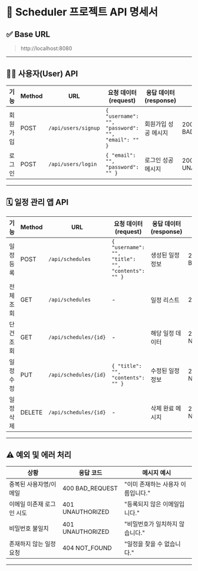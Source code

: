 # 📘 Scheduler 프로젝트 API 명세서

## ✅ Base URL
> http://localhost:8080

---

## 🧑‍💻 사용자(User) API

| 기능       | Method | URL                 | 요청 데이터 (request)                                                   | 응답 데이터 (response)                 | 상태 코드               |
|------------|--------|---------------------|--------------------------------------------------------------------------|----------------------------------------|--------------------------|
| 회원가입   | POST   | `/api/users/signup` | `{ "username": "", "password": "", "email": "" }`                        | 회원가입 성공 메시지                   | 200 OK / 400 BAD_REQUEST |
| 로그인     | POST   | `/api/users/login`  | `{ "email": "", "password": "" }`                                       | 로그인 성공 메시지                     | 200 OK / 401 UNAUTHORIZED |

---

## 🗓️ 일정 관리 앱 API

| 기능         | Method | URL                      | 요청 데이터 (request)                          | 응답 데이터 (response)   | 상태 코드               |
|--------------|--------|--------------------------|-------------------------------------------------|---------------------------|--------------------------|
| 일정 등록    | POST   | `/api/schedules`         | `{ "username": "", "title": "", "contents": "" }` | 생성된 일정 정보         | 200 OK / 400 BAD_REQUEST |
| 전체 조회    | GET    | `/api/schedules`         | -                                               | 일정 리스트               | 200 OK                   |
| 단건 조회    | GET    | `/api/schedules/{id}`    | -                                               | 해당 일정 데이터          | 200 OK / 404 NOT_FOUND   |
| 일정 수정    | PUT    | `/api/schedules/{id}`    | `{ "title": "", "contents": "" }`              | 수정된 일정 정보         | 200 OK / 404 NOT_FOUND   |
| 일정 삭제    | DELETE | `/api/schedules/{id}`    | -                                               | 삭제 완료 메시지         | 200 OK / 404 NOT_FOUND   |

---

## ⚠️ 예외 및 에러 처리

| 상황                          | 응답 코드           | 메시지 예시                           |
|-------------------------------|----------------------|----------------------------------------|
| 중복된 사용자명/이메일        | 400 BAD_REQUEST      | "이미 존재하는 사용자 이름입니다."     |
| 이메일 미존재 로그인 시도     | 401 UNAUTHORIZED     | "등록되지 않은 이메일입니다."         |
| 비밀번호 불일치               | 401 UNAUTHORIZED     | "비밀번호가 일치하지 않습니다."       |
| 존재하지 않는 일정 요청       | 404 NOT_FOUND        | "일정을 찾을 수 없습니다."            |

---
